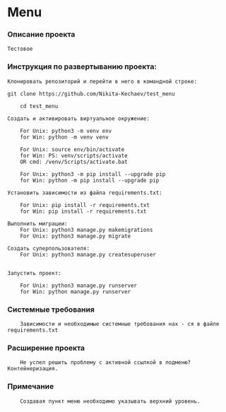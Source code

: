 # Menu
### Описание проекта
    Тестовое

### Инструкция по развертыванию проекта:

    Клонировать репозиторий и перейти в него в командной строке:

    git clone https://github.com/Nikita-Kechaev/test_menu

        cd test_menu

    Cоздать и активировать виртуальное окружение:

        For Unix: python3 -m venv env
        for Win: python -m venv venv

        For Unix: source env/bin/activate
        for Win: PS: venv/scripts/activate
        OR cmd: /venv/Scripts/activate.bat

        For Unix: python3 -m pip install --upgrade pip
        for Win: python -m pip install --upgrade pip

    Установить зависимости из файла requirements.txt:

        For Unix: pip install -r requirements.txt
        for Win: pip install -r requirements.txt

    Выполнить миграции:
        For Unix: python3 manage.py makemigrations
        For Unix: python3 manage.py migrate
     
    Создать суперпользователя:
        For Unix: python3 manage.py createsuperuser
        
 
    Запустить проект:

        For Unix: python3 manage.py runserver
        for Win: python manage.py runserver

### Системные требования
        Зависимости и необходимые системные требования нах - ся в файле requirements.txt
    
### Расширение проекта
        Не успел решить проблему с активной ссылкой в подменю? Контейнеризация.
    
### Примечание
        Создавая пункт меню необходимо указывать верхний уровень.
    

